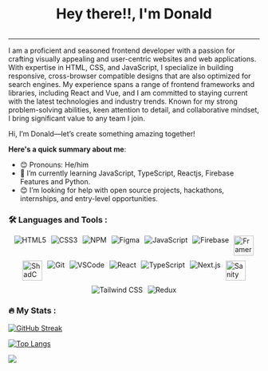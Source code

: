 <div id="header" align="center">
  <h1>
    Hey there!!, I'm Donald
  </h1>
  <img src="https://komarev.com/ghpvc/?username=Desmond-fon&style=flat-square&color=blue" alt=""/>
</div>

---

I am a proficient and seasoned frontend developer with a passion for crafting visually appealing and user-centric websites and web applications. With expertise in HTML, CSS, and JavaScript, I specialize in building responsive, cross-browser compatible designs that are also optimized for search engines. My experience spans a range of frontend frameworks and libraries, including React and Vue, and I am committed to staying current with the latest technologies and industry trends. Known for my strong problem-solving abilities, keen attention to detail, and collaborative mindset, I bring significant value to any team I join.

Hi, I’m Donald—let’s create something amazing together!

**Here's a quick summary about me**:

- 😊 Pronouns: He/him
- 🌱 I’m currently learning JavaScript, TypeScript, Reactjs, Firebase Features and Python.
- 😊 I’m looking for help with open source projects, hackathons, internships, and entry-level opportunities.

### :hammer_and_wrench: Languages and Tools :

<div style="display: flex; flex-wrap: wrap; gap: 10px; justify-content: center;">
  <img src="https://img.icons8.com/color/48/html-5.png" alt="HTML5"/>
  <img src="https://img.icons8.com/color/48/css3.png" alt="CSS3"/>
  <img src="https://img.icons8.com/color/48/npm.png" alt="NPM"/>
  <img src="https://img.icons8.com/color/48/figma.png" alt="Figma"/>
  <img src="https://img.icons8.com/color/48/javascript.png" alt="JavaScript"/>
  <img src="https://img.icons8.com/color/48/firebase.png" alt="Firebase"/>
  <img src="" alt="Framer Motion" width="40"/>
  <img src="https://www.google.com/url?sa=i&url=https%3A%2F%2Fmedium.com%2F%40hugo-humbert%2Fexploring-shadcn-ui-a-comprehensive-toolkit-for-modern-web-development-9940244f160c&psig=AOvVaw0gnzOhTxtGQYU1sYQmKM2a&ust=1735233095779000&source=images&cd=vfe&opi=89978449&ved=0CBQQjRxqFwoTCIjHk_etxIoDFQAAAAAdAAAAABAE" alt="ShadCN" width="40"/>
  <img src="https://img.icons8.com/color/48/git.png" alt="Git"/>
  <img src="https://img.icons8.com/color/48/visual-studio-code-2019.png" alt="VSCode"/>
  <img src="https://img.icons8.com/plasticine/100/react.png" alt="React"/>
  <img src="https://img.icons8.com/color/48/typescript.png" alt="TypeScript"/>
  <img src="https://img.icons8.com/color/48/nextjs.png" alt="Next.js"/>
  <img src="https://www.sanity.io/static/images/logo.svg" alt="Sanity Studio" width="40"/>
  <img src="https://img.icons8.com/color/48/tailwind-css.png" alt="Tailwind CSS"/>
  <img src="https://img.icons8.com/color/48/redux.png" alt="Redux"/>
</div>

### :fire: My Stats :

[![GitHub Streak](http://github-readme-streak-stats.herokuapp.com?user=Donald2023-source&theme=tokyonight)](https://git.io/streak-stats)

[![Top Langs](https://github-readme-stats.vercel.app/api/top-langs/?username=Donald2023-source&layout=compact&theme=tokyonight)](https://github.com/anuraghazra/github-readme-stats)

<picture>
  <source 
    srcset="https://github-readme-stats.vercel.app/api?username=Donald2023-source&show_icons=true&theme=tokyonight"
    media="(prefers-color-scheme: dark)"
  />
  <source
    srcset="https://github-readme-stats.vercel.app/api?username=Donald2023-source&show_icons=true"
    media="(prefers-color-scheme: light), (prefers-color-scheme: no-preference)"
  />
  <img src="https://github-readme-stats.vercel.app/api?username=Donald2023-source&show_icons=true&text_color=00fe99" />
</picture>
